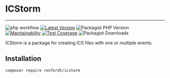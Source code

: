 # ICStorm
___
![php workflow](https://github.com/renfordt/ICStorm/actions/workflows/php.yml/badge.svg)
[![Latest Version](https://img.shields.io/packagist/v/renfordt/icstorm?label=version)](https://packagist.org/packages/renfordt/icstorm/)
![Packagist PHP Version](https://img.shields.io/packagist/dependency-v/renfordt/icstorm/php)
[![Maintainability](https://api.codeclimate.com/v1/badges/255fa9a4fa63fb620150/maintainability)](https://codeclimate.com/github/renfordt/ICStorm/maintainability)
[![Test Coverage](https://api.codeclimate.com/v1/badges/255fa9a4fa63fb620150/test_coverage)](https://codeclimate.com/github/renfordt/ICStorm/test_coverage)
![Packagist Downloads](https://img.shields.io/packagist/dt/renfordt/icstorm)

ICStorm is a package for creating ICS files with one or multiple events.

## Installation
```
composer require renfordt/icstorm
```
